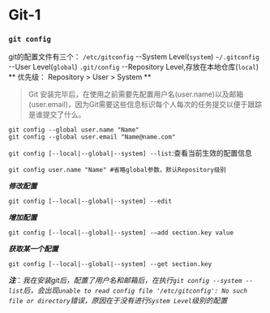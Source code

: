 # Git-1
### ` git config `
git的配置文件有三个：
` /etc/gitconfig ` --System Level(` system `)
` ~/.gitconfig ` --User Level(` global `)
` .git/config ` --Repository Level,存放在本地仓库(` local `)
** 优先级： Repository > User > System **
> Git 安装完毕后，在使用之前需要先配置用户名(user.name)以及邮箱(user.email)，因为Git需要这些信息标识每个人每次的任务提交以便于跟踪是谁提交了什么。

	git config --global user.name "Name"
	git config --global user.email "Name@name.com"

` git config [--local|--global|--system] --list `:查看当前生效的配置信息

	git config user.name "Name" #省略global参数，默认Repository级别
***修改配置***

	git config [--local|--global|--system] --edit
***增加配置*** 

	git config [--local|--global|--system] -–add section.key value
***获取某一个配置***

	git config [--local|--global|--system] --get section.key

***注***：*我在安装git后，配置了用户名和邮箱后，在执行` git config --system --list `后，会出现` unable to read config file '/etc/gitconfig': No such file or directory `错误，原因在于没有进行` System Level `级别的配置*
